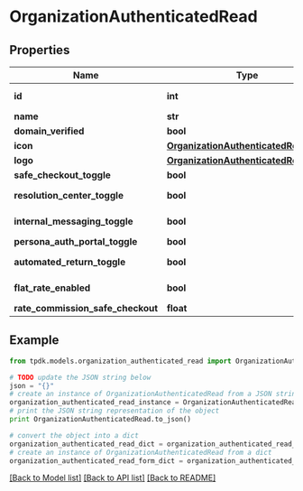 # OrganizationAuthenticatedRead



## Properties
Name | Type | Description | Notes
------------ | ------------- | ------------- | -------------
**id** | **int** |  | [optional] [readonly] 
**name** | **str** |  | [optional] 
**domain_verified** | **bool** |  | 
**icon** | [**OrganizationAuthenticatedReadIcon**](OrganizationAuthenticatedReadIcon.md) |  | [optional] 
**logo** | [**OrganizationAuthenticatedReadIcon**](OrganizationAuthenticatedReadIcon.md) |  | [optional] 
**safe_checkout_toggle** | **bool** |  | 
**resolution_center_toggle** | **bool** |  | [default to True]
**internal_messaging_toggle** | **bool** |  | [default to True]
**persona_auth_portal_toggle** | **bool** |  | 
**automated_return_toggle** | **bool** |  | [default to True]
**flat_rate_enabled** | **bool** |  | [optional] [readonly] 
**rate_commission_safe_checkout** | **float** |  | 

## Example

```python
from tpdk.models.organization_authenticated_read import OrganizationAuthenticatedRead

# TODO update the JSON string below
json = "{}"
# create an instance of OrganizationAuthenticatedRead from a JSON string
organization_authenticated_read_instance = OrganizationAuthenticatedRead.from_json(json)
# print the JSON string representation of the object
print OrganizationAuthenticatedRead.to_json()

# convert the object into a dict
organization_authenticated_read_dict = organization_authenticated_read_instance.to_dict()
# create an instance of OrganizationAuthenticatedRead from a dict
organization_authenticated_read_form_dict = organization_authenticated_read.from_dict(organization_authenticated_read_dict)
```
[[Back to Model list]](../README.md#documentation-for-models) [[Back to API list]](../README.md#documentation-for-api-endpoints) [[Back to README]](../README.md)


